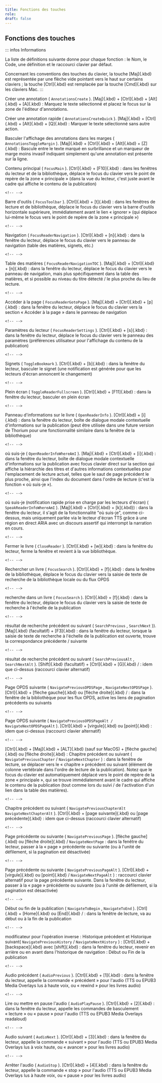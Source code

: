 ```yaml
---
title: Fonctions des touches
role: 
draft: false
---
```


## Fonctions des touches

::: infos Informations

La liste de définitions suivante donne pour chaque fonction : le Nom, le Code, une définition et le raccourci clavier par défaut.

Concernant les conventions des touches du clavier, la touche [Maj]{.kbd} est représentée par une flèche vide pointant vers le haut sur certains claviers ; la touche [Ctrl]{.kbd} est remplacée par la touche [Cmd]{.kbd} sur les claviers Mac. :::

Créer une annotation ( `AnnotationsCreate` ). [Maj]{.kbd} + [Ctrl]{.kbd} + [Alt]{.kbd} + [A]{.kbd} : Marquez le texte sélectionné et placez le focus sur la zone de l'éditeur d'annotations.

Créer une annotation rapide ( `AnnotationsCreateQuick` ). [Maj]{.kbd} + [Ctrl]{.kbd} + [Alt]{.kbd} + [Q]{.kbd} : Marquer le texte sélectionné sans autre action.

Basculer l'affichage des annotations dans les marges ( `AnnotationsToggleMargin` ). [Maj]{.kbd} + [Ctrl]{.kbd} + [Alt]{.kbd} + [Z]{.kbd} : Bascule entre le texte marqué en surbrillance et un marqueur de marge moins invasif indiquant simplement qu'une annotation est présente sur la ligne.

Contenu principal ( `FocusMain` ). [Ctrl]{.kbd} + [F10]{.kbd} : dans les fenêtres du lecteur et de la bibliothèque, déplace le focus du clavier vers le point de repère de la zone « principale » (dans la vue du lecteur, c'est juste avant le cadre qui affiche le contenu de la publication)

```{=html}
<!-- -->
```

Barre d'outils ( `FocusToolbar` ). [Ctrl]{.kbd} + [t]{.kbd} : dans les fenêtres de lecture et de bibliothèque, déplace le focus du clavier vers la barre d'outils horizontale supérieure, immédiatement avant le lien « ignorer » (qui déplace lui-même le focus vers le point de repère de la zone « principale »)

```{=html}
<!-- -->
```

Navigation ( `FocusReaderNavigation` ). [Ctrl]{.kbd} + [n]{.kbd} : dans la fenêtre du lecteur, déplace le focus du clavier vers le panneau de navigation (table des matières, signets, etc.)

```{=html}
<!-- -->
```

Table des matières ( `FocusReaderNavigationTOC` ). [Maj]{.kbd} + [Ctrl]{.kbd} + [n]{.kbd} : dans la fenêtre du lecteur, déplace le focus du clavier vers le panneau de navigation, mais plus spécifiquement dans la table des matières, et si possible au niveau du titre détecté / le plus proche du lieu de lecture.

```{=html}
<!-- -->
```

Accéder à la page ( `FocusReaderGotoPage` ). [Maj]{.kbd} + [Ctrl]{.kbd} + [p]{.kbd} : dans la fenêtre du lecteur, déplace le focus du clavier vers la section « Accéder à la page » dans le panneau de navigation

```{=html}
<!-- -->
```

Paramètres du lecteur ( `FocusReaderSettings` ). [Ctrl]{.kbd} + [s]{.kbd} : dans la fenêtre du lecteur, déplace le focus du clavier vers le panneau des paramètres (préférences utilisateur pour l'affichage du contenu de la publication)

```{=html}
<!-- -->
```

Signets ( `ToggleBookmark` ). [Ctrl]{.kbd} + [b]{.kbd} : dans la fenêtre du lecteur, basculer le signet (une notification est générée pour que les lecteurs d'écran annoncent le changement)

```{=html}
<!-- -->
```

Plein écran ( `ToggleReaderFullscreen` ). [Ctrl]{.kbd} + [F11]{.kbd} : dans la fenêtre du lecteur, basculer en plein écran

```{=html}
<!-- -->
```

Panneau d'informations sur le livre ( `OpenReaderInfo` ). [Ctrl]{.kbd} + [i]{.kbd} : dans la fenêtre du lecteur, boîte de dialogue modale contextuelle d'informations sur la publication (peut être utilisée dans une future version de Thorium pour une fonctionnalité similaire dans la fenêtre de la bibliothèque)

```{=html}
<!-- -->
```

où suis-je ( `OpenReaderInfoWhereAmI` ). [Maj]{.kbd} + [Ctrl]{.kbd} + [i]{.kbd} : dans la fenêtre du lecteur, boîte de dialogue modale contextuelle d'informations sur la publication avec focus clavier direct sur la section qui affiche la hiérarchie des titres et d'autres informations contextuelles pour l'emplacement de lecture actuel, telles que le saut de page précédent le plus proche, ainsi que l'index du document dans l'ordre de lecture (c'est la fonction « où suis-je »).

```{=html}
<!-- -->
```

où suis-je (notification rapide prise en charge par les lecteurs d'écran) ( `SpeakReaderInfoWhereAmI` ). [Maj]{.kbd} + [Ctrl]{.kbd} + [k]{.kbd}) : dans la fenêtre du lecteur, il s'agit de la fonctionnalité "où suis-je", comme ci-dessus, mais uniquement parlée via le lecteur d'écran TTS grâce à une région en direct ARIA avec un discours assertif qui interrompt la narration en cours.

```{=html}
<!-- -->
```

Fermer le livre ( `CloseReader` ). [Ctrl]{.kbd} + [w]{.kbd} : dans la fenêtre du lecteur, ferme la fenêtre et revient à la vue bibliothèque.

```{=html}
<!-- -->
```

Rechercher un livre ( `FocusSearch` ). [Ctrl]{.kbd} + [f]{.kbd} : dans la fenêtre de la bibliothèque, déplace le focus du clavier vers la saisie de texte de recherche de la bibliothèque locale ou du flux OPDS

```{=html}
<!-- -->
```

recherche dans un livre ( `FocusSearch` ). [Ctrl]{.kbd} + [f]{.kbd} : dans la fenêtre du lecteur, déplace le focus du clavier vers la saisie de texte de recherche à l'échelle de la publication

```{=html}
<!-- -->
```

résultat de recherche précédent ou suivant ( `SearchPrevious` , `SearchNext` )). [Maj]{.kbd} (facultatif) + [F3]{.kbd} : dans la fenêtre du lecteur, lorsque la saisie de texte de recherche à l'échelle de la publication est ouverte, trouve la correspondance précédente / suivante

```{=html}
<!-- -->
```

résultat de recherche précédent ou suivant ( `SearchPreviousAlt` , `SearchNextAlt` ). [Shift]{.kbd} (facultatif) + [Ctrl]{.kbd} + [G]{.kbd} / : idem que ci-dessus (raccourci clavier alternatif)

```{=html}
<!-- -->
```

Page OPDS suivante ( `NavigatePreviousOPDSPage` , `NavigateNextOPDSPage` ). [Ctrl]{.kbd} + [flèche gauche]{.kbd} ou [flèche droite]{.kbd} / : dans la fenêtre de la bibliothèque pour les flux OPDS, active les liens de pagination précédents ou suivants

```{=html}
<!-- -->
```

Page OPDS suivante ( `NavigatePreviousOPDSPageAlt / NavigateNextOPDSPageAlt` ). [Ctrl]{.kbd} + [virgule]{.kbd} ou [point]{.kbd} : idem que ci-dessus (raccourci clavier alternatif)

```{=html}
<!-- -->
```

[Ctrl]{.kbd} + [Maj]{.kbd} + [ALT]{.kbd} (sauf sur MacOS) + [flèche gauche]{.kbd} ou [flèche droite]{.kbd} : Chapitre précédent ou suivant ( `NavigatePreviousChapter` / `NavigateNextChapter` ) : dans la fenêtre de lecture, se déplacer vers le « chapitre » précédent ou suivant (élément de colonne vertébrale dans l'ordre de lecture de la publication). Notez que le focus du clavier est automatiquement déplacé vers le point de repère de la zone « principale », qui se trouve immédiatement avant le cadre qui affiche le contenu de la publication (tout comme lors du suivi / de l'activation d'un lien dans la table des matières).

```{=html}
<!-- -->
```

Chapitre précédent ou suivant ( `NavigatePreviousChapterAlt` `NavigateNextChapterAlt` ). [Ctrl]{.kbd} + [page suivante]{.kbd} ou [page précédente]{.kbd} : idem que ci-dessus (raccourci clavier alternatif)

```{=html}
<!-- -->
```

Page précédente ou suivante ( `NavigatePreviousPage` ). [flèche gauche]{.kbd} ou [flèche droite]{.kbd} / `NavigateNextPage` : dans la fenêtre du lecteur, passer à la « page » précédente ou suivante (ou à l'unité de défilement, si la pagination est désactivée)

```{=html}
<!-- -->
```

Page précédente ou suivante ( `NavigatePreviousPageAlt` ). [Ctrl]{.kbd} + [virgule]{.kbd} ou [point]{.kbd} / `NavigateNextPageAlt` ) : raccourci clavier alternatif pour la page précédente suivante. Dans la fenêtre du lecteur, passer à la « page » précédente ou suivante (ou à l'unité de défilement, si la pagination est désactivée)

```{=html}
<!-- -->
```

Début ou fin de la publication ( `NavigateToBegin` , `NavigateToEnd` ). [Ctrl]{.kbd} + [Home]{.kbd} ou [End]{.kbd} / : dans la fenêtre de lecture, va au début ou à la fin de la publication

```{=html}
<!-- -->
```

modificateur pour l'opération inverse : Historique précédent et Historique suivant( `NavigatePreviousHistory` / `NavigateNextHistory` ) : [Ctrl]{.kbd} + [backspace]{.kbd} avec [shift]{.kbd} : dans la fenêtre du lecteur, revenir en arrière ou en avant dans l'historique de navigation : Début ou Fin de la publication

```{=html}
<!-- -->
```

Audio précédent ( `AudioPrevious` ). [Ctrl]{.kbd} + [1]{.kbd} : dans la fenêtre du lecteur, appelle la commande « précédent » pour l'audio (TTS ou EPUB3 Media Overlays lus à haute voix, ou « rewind » pour les livres audio)

```{=html}
<!-- -->
```

Lire ou mettre en pause l'audio ( `AudioPlayPause` ). [Ctrl]{.kbd} + [2]{.kbd} : dans la fenêtre du lecteur, appelle les commandes de basculement « lecture » ou « pause » pour l'audio (TTS ou EPUB3 Media Overlays readaloud)

```{=html}
<!-- -->
```

Audio suivant ( `AudioNext` ). [Ctrl]{.kbd} + [3]{.kbd} : dans la fenêtre du lecteur, appelle la commande « suivant » pour l'audio (TTS ou EPUB3 Media Overlays lus à voix haute, ou « avancer » pour les livres audio)

```{=html}
<!-- -->
```

Arrêter l'audio ( `AudioStop` ). [Ctrl]{.kbd} + [4]{.kbd} : dans la fenêtre du lecteur, appelle la commande « stop » pour l'audio (TTS ou EPUB3 Media Overlays lus à haute voix, ou « pause » pour les livres audio)
